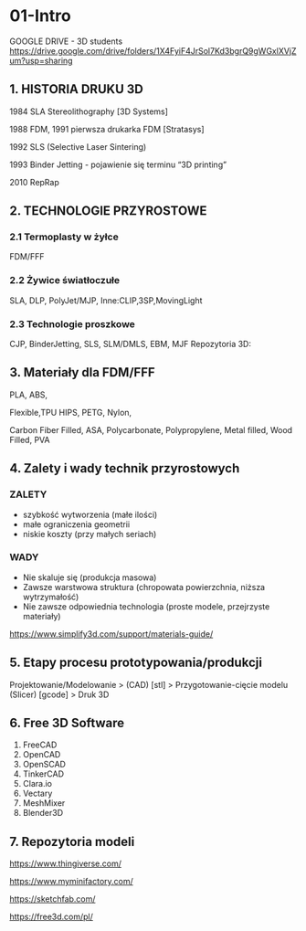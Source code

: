 # 01-Intro


GOOGLE DRIVE - 3D students
https://drive.google.com/drive/folders/1X4FyiF4JrSol7Kd3bgrQ9gWGxlXVjZum?usp=sharing



## 1. HISTORIA DRUKU 3D

1984 SLA Stereolithography [3D Systems]

1988 FDM, 1991 pierwsza drukarka FDM [Stratasys]

1992 SLS (Selective Laser Sintering)

1993 Binder Jetting - pojawienie się terminu “3D printing”

2010 RepRap


## 2. TECHNOLOGIE PRZYROSTOWE

### 2.1 Termoplasty w żyłce        

FDM/FFF 

### 2.2 Żywice światłoczułe

SLA, DLP, PolyJet/MJP,
Inne:CLIP,3SP,MovingLight

### 2.3 Technologie proszkowe

CJP, BinderJetting, SLS,
SLM/DMLS, EBM, MJF
Repozytoria 3D:

## 3. Materiały dla FDM/FFF

PLA,
ABS,

Flexible,TPU
HIPS,
PETG,
Nylon,

Carbon Fiber Filled,
ASA,
Polycarbonate,
Polypropylene,
Metal filled,
Wood Filled,
PVA

## 4. Zalety i wady technik przyrostowych

### ZALETY
+ szybkość wytworzenia (małe ilości)
+ małe ograniczenia geometrii
+ niskie koszty (przy małych seriach)
### WADY
- Nie skaluje się (produkcja masowa)
- Zawsze warstwowa struktura (chropowata powierzchnia, niższa wytrzymałość)
- Nie zawsze odpowiednia technologia (proste modele, przejrzyste materiały)

https://www.simplify3d.com/support/materials-guide/


## 5. Etapy procesu prototypowania/produkcji

Projektowanie/Modelowanie > (CAD) [stl] > Przygotowanie-cięcie modelu (Slicer) [gcode] > Druk 3D

## 6. Free 3D Software

1. FreeCAD
2. OpenCAD
3. OpenSCAD
4. TinkerCAD
5. Clara.io
6. Vectary
7. MeshMixer
8. Blender3D

## 7. Repozytoria modeli

https://www.thingiverse.com/

https://www.myminifactory.com/

https://sketchfab.com/

https://free3d.com/pl/


